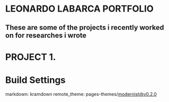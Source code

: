 # LEONARDO LABARCA PORTFOLIO

## These are some of the projects i recently worked on for researches i wrote

# PROJECT 1.

# Build Settings
markdown: kramdown
remote_theme: pages-themes/modernist@v0.2.0
